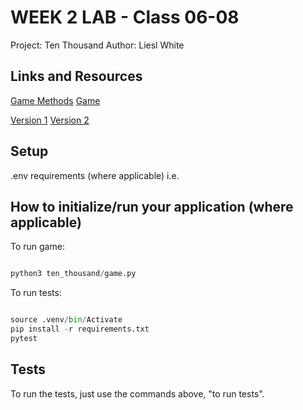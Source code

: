 # WEEK 2 LAB - Class 06-08  

Project: Ten Thousand
Author: Liesl White

## Links and Resources  
[Game Methods](ten_thousand/game_logic.py)
[Game](ten_thousand/game.py)

[Version 1](tests/version_1)
[Version 2](tests/version_2)

## Setup
.env requirements (where applicable)
i.e.

## How to initialize/run your application (where applicable)

To run game:
```python

python3 ten_thousand/game.py

```

To run tests:
```python 

source .venv/bin/Activate
pip install -r requirements.txt
pytest

```

## Tests
To run the tests, just use the commands above, "to run tests". 